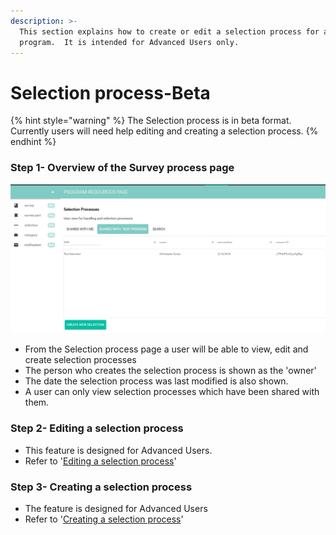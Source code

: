 ```yaml
---
description: >-
  This section explains how to create or edit a selection process for a
  program.  It is intended for Advanced Users only.
---
```


# Selection process-Beta

{% hint style="warning" %}
The Selection process is in beta format.  Currently users will need help editing and creating a selection process.
{% endhint %}

### Step 1- Overview of the Survey process page

![](../../../../.gitbook/assets/image%20%2881%29.png)

* From the Selection process page a user will be able to view, edit and create selection processes
* The person who creates the selection process is shown as the 'owner' 
* The date the selection process was last modified is also shown.
* A user can only view selection processes which have been shared with them.

### Step 2- Editing a selection process

* This feature is designed for Advanced Users.
* Refer to '[Editing a selection process](https://program-user-docs.preignition.org/~/edit/drafts/-LFSW9U82ZVDdeMyC_0x/users-program-and-advanced/portfolio/resources/selection-process/editing-a-selection-process-beta)'

### Step 3-  Creating a selection process

* The feature is designed for Advanced Users
* Refer to '[Creating a selection process](https://program-user-docs.preignition.org/~/edit/drafts/-LFSW9U82ZVDdeMyC_0x/users-program-and-advanced/portfolio/resources/selection-process/creating-a-selection-process-beta)'



